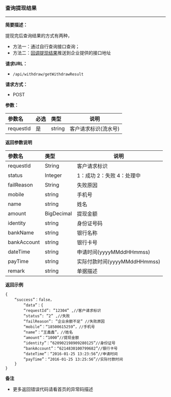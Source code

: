 ### 查询提现结果
---  
**简要描述：** 

  提现完后查询结果的方式有两种，
  - 方法一：通过自行查询接口查询；
  - 方法二：[回调提现结果](shi-shi-ti-xian/ti-xian-jie-guo-hui-diao.md)推送到企业提供的接口地址    

**请求URL：** 
- ` /api/withdraw/getWithdrawResult `
  
**请求方式：**
- POST 

**参数：** 

|参数名|必选|类型|说明|
|:----    |:---|:----- |-----   |
|requestId |是  |string |客户请求标识(流水号)   |


 **返回参数说明** 

|参数名|类型|说明|
|:-----  |:-----|-----                           |
|requestId |String   |客户请求标识  |
|status |Integer   |1：成功 2：失败 4：处理中 |
|failReason |String   |失败原因  |
|mobile |string | 手机号    |
|name     |string | 姓名    |
|amount |BigDecimal |提现金额   |
|identity |string |身份证号码   |
|bankName |string |银行名称   |
|bankAccount |string |银行卡号  |
|dateTime |string |申请时间(yyyyMMddHHmmss)   |
|payTime |string |实际付款时间(yyyyMMddHHmmss)   |
|remark |string |单据描述   |

 **返回示例**

``` 
{
	“success”：false，
		“data”：{
		“requestId”: ”12304” ,//客户请求标识
		“status”: ”2” ,//失败
		“failReason”: ”企业余额不足” //失败原因
		“mobile”：“18500615259”，//手机号
		“name”：“王鑫鑫”，//姓名
		“amount”：“1000”//提现金额
		“identity”：“620902198909280125”//身份证号
		“bankAccount”：“6214830100799682”//银行卡号
		“dateTime”：“2016-01-25 13:23:56”//申请时间
		“payTime”：“2016-01-25 13:25:56”//实际付款时间
	}
}
```

 **备注** 

- 更多返回错误代码请看首页的异常码描述



